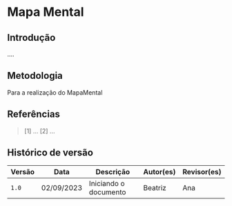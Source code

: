 # Mapa Mental

## Introdução

....

## Metodologia

Para a realização do MapaMental

## Referências

> [1] ...
> [2] ...

## Histórico de versão

| Versão | Data       | Descrição             | Autor(es) | Revisor(es) |
| ------ | ---------- | --------------------- | --------- | ----------- |
| `1.0`  | 02/09/2023 | Iniciando o documento | Beatriz   | Ana      |
